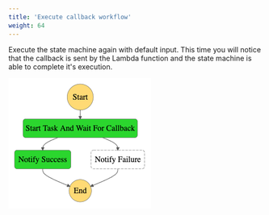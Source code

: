 ```yaml
---
title: 'Execute callback workflow'
weight: 64
---
```


Execute the state machine again with default input. This time you will notice that the callback is sent by the Lambda function and the state machine is able to complete it's execution.

![Module 4 Workflow](/static/module4-modified-workflow.png)
